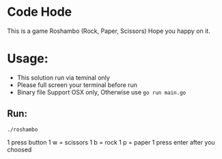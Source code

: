 Code Hode
========
This is a game Roshambo (Rock, Paper, Scissors)
Hope you happy on it.

Usage:
=====
* This solution run via teminal only
* Please full screen your terminal before run
* Binary file Support OSX only, Otherwise use `go run main.go`

Run:
---
```
./roshambo
```
1 press button
  1 w = scissors
  1 b = rock
  1 p = paper
1 press enter after you choosed
